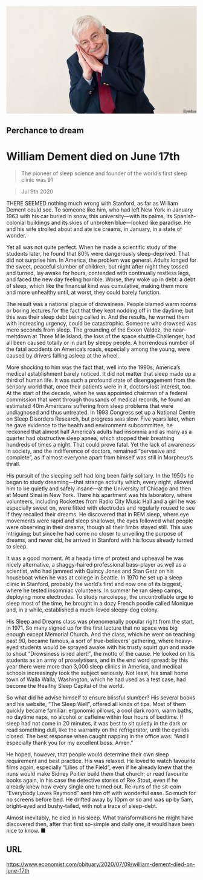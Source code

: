 ![](./images/20200711_OBP001_0.jpg)

## Perchance to dream

# William Dement died on June 17th

> The pioneer of sleep science and founder of the world’s first sleep clinic was 91

> Jul 9th 2020

THERE SEEMED nothing much wrong with Stanford, as far as William Dement could see. To someone like him, who had left New York in January 1963 with his car buried in snow, this university—with its palms, its Spanish-colonial buildings and its skies of unbroken blue—looked like paradise. He and his wife strolled about and ate ice creams, in January, in a state of wonder.

Yet all was not quite perfect. When he made a scientific study of the students later, he found that 80% were dangerously sleep-deprived. That did not surprise him. In America, the problem was general. Adults longed for the sweet, peaceful slumber of children; but night after night they tossed and turned, lay awake for hours, contended with continually restless legs, and faced the new day feeling horrible. Worse, they woke up in debt: a debt of sleep, which like the financial kind was cumulative, making them more and more unhealthy until, at worst, they could barely function.

The result was a national plague of drowsiness. People blamed warm rooms or boring lectures for the fact that they kept nodding off in the daytime; but this was their sleep debt being called in. And the results, he warned them with increasing urgency, could be catastrophic. Someone who drowsed was mere seconds from sleep. The grounding of the Exxon Valdez, the near-meltdown at Three Mile Island, the loss of the space shuttle Challenger, had all been caused totally or in part by sleepy people. A horrendous number of the fatal accidents on America’s roads, especially among the young, were caused by drivers falling asleep at the wheel.

More shocking to him was the fact that, well into the 1990s, America’s medical establishment barely noticed. It did not matter that sleep made up a third of human life. It was such a profound state of disengagement from the sensory world that, once their patients were in it, doctors lost interest, too. At the start of the decade, when he was appointed chairman of a federal commission that went through thousands of medical records, he found an estimated 40m Americans suffering from sleep problems that were undiagnosed and thus untreated. In 1993 Congress set up a National Centre on Sleep Disorders Research, but progress was slow. Five years later, when he gave evidence to the health and environment subcommittee, he reckoned that almost half America’s adults had insomnia and as many as a quarter had obstructive sleep apnea, which stopped their breathing hundreds of times a night. That could prove fatal. Yet the lack of awareness in society, and the indifference of doctors, remained “pervasive and complete”, as if almost everyone apart from himself was still in Morpheus’s thrall.

His pursuit of the sleeping self had long been fairly solitary. In the 1950s he began to study dreaming—that strange activity which, every night, allowed him to be quietly and safely insane—at the University of Chicago and then at Mount Sinai in New York. There his apartment was his laboratory, where volunteers, including Rockettes from Radio City Music Hall and a girl he was especially sweet on, were fitted with electrodes and regularly roused to see if they recalled their dreams. He discovered that in REM sleep, where eye movements were rapid and sleep shallower, the eyes followed what people were observing in their dreams, though all their limbs stayed still. This was intriguing; but since he had come no closer to unveiling the purpose of dreams, and never did, he arrived in Stanford with his focus already turned to sleep.

It was a good moment. At a heady time of protest and upheaval he was nicely alternative, a shaggy-haired professional bass-player as well as a scientist, who had jammed with Quincy Jones and Stan Getz on his houseboat when he was at college in Seattle. In 1970 he set up a sleep clinic in Stanford, probably the world’s first and now one of its biggest, where he tested insomniac volunteers. In summer he ran sleep camps, deploying more electrodes. To study narcolepsy, the uncontrollable urge to sleep most of the time, he brought in a dozy French poodle called Monique and, in a while, established a much-loved sleepy-dog colony.

His Sleep and Dreams class was phenomenally popular right from the start, in 1971. So many signed up for the first lecture that no space was big enough except Memorial Church. And the class, which he went on teaching past 90, became famous, a sort of true-believers’ gathering, where heavy-eyed students would be sprayed awake with his trusty squirt gun and made to shout “Drowsiness is red alert!”, the motto of the cause. He looked on his students as an army of proselytisers, and in the end word spread: by this year there were more than 3,000 sleep clinics in America, and medical schools increasingly took the subject seriously. Not least, his small home town of Walla Walla, Washington, which he had used as a test case, had become the Healthy Sleep Capital of the world.

So what did he advise himself to ensure blissful slumber? His several books and his website, “The Sleep Well”, offered all kinds of tips. Most of them quickly became familiar: ergonomic pillows, a cool dark room, warm baths, no daytime naps, no alcohol or caffeine within four hours of bedtime. If sleep had not come in 20 minutes, it was best to sit quietly in the dark or read something dull, like the warranty on the refrigerator, until the eyelids closed. The best response when caught napping in the office was: “And I especially thank you for my excellent boss. Amen.”

He hoped, however, that people would determine their own sleep requirement and best practice. His was relaxed. He loved to watch favourite films again, especially “Lilies of the Field”, even if he already knew that the nuns would make Sidney Poitier build them that church; or read favourite books again, in his case the detective stories of Rex Stout, even if he already knew how every single one turned out. Re-runs of the sit-com “Everybody Loves Raymond” sent him off with wonderful ease. So much for no screens before bed. He drifted away by 10pm or so and was up by 5am, bright-eyed and bushy-tailed, with not a trace of sleep-debt.

Almost inevitably, he died in his sleep. What transformations he might have discovered then, after that first so-simple and daily one, it would have been nice to know. ■

## URL

https://www.economist.com/obituary/2020/07/09/william-dement-died-on-june-17th
